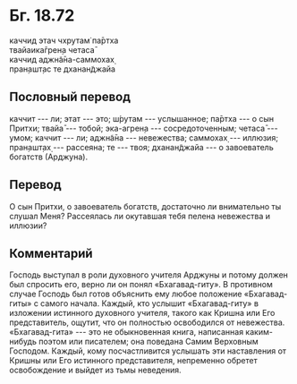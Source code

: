 # Бг. 18.72
каччид этач чхрутам̇ па̄ртха<br/>
твайаика̄грен̣а четаса̄<br/>
каччид аджн̃а̄на-саммохах̣<br/>
пран̣ашт̣ас те дханан̃джайа
## Пословный перевод

каччит --- ли; этат --- это; ш́рутам --- услышанное; па̄ртха --- о сын
Притхи; твайа̄ --- тобой; эка-агрен̣а --- сосредоточенным; четаса̄ ---
умом; каччит --- ли; аджн̃а̄на --- невежества; саммохах̣ --- иллюзия;
пран̣ашт̣ах̣ --- рассеяна; те --- твоя; дханан̃джайа --- о завоеватель
богатств (Арджуна).

## Перевод

О сын Притхи, о завоеватель богатств, достаточно ли внимательно ты
слушал Меня? Рассеялась ли окутавшая тебя пелена невежества и иллюзии?

## Комментарий

Господь выступал в роли духовного учителя Арджуны и потому должен был
спросить его, верно ли он понял «Бхагавад-гиту». В противном случае
Господь был готов объяснить ему любое положение «Бхагавад-гиты» с самого
начала. Каждый, кто услышит «Бхагавад-гиту» в изложении истинного
духовного учителя, такого как Кришна или Его представитель, ощутит, что
он полностью освободился от невежества. «Бхагавад-гита» --- это не
обыкновенная книга, написанная каким-нибудь поэтом или писателем; она
поведана Самим Верховным Господом. Каждый, кому посчастливится услышать
эти наставления от Кришны или Его истинного представителя, непременно
обретет освобождение и выйдет из тьмы неведения.
